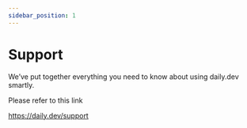 ```yaml
---
sidebar_position: 1
---
```

# Support

We’ve put together everything you need to know about using daily.dev smartly.

Please refer to this link

https://daily.dev/support
